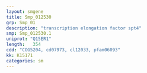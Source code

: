 ```yaml
---
layout: smgene
title: Smp_012530
grp: Smp_01
description: "transcription elongation factor spt4"
smp: Smp_012530.1
uniprot: "Q15ER1"
length:   354
cdd: "COG5204, cd07973, cl12033, pfam06093"
kk: K15171
categories: sm
---
```


